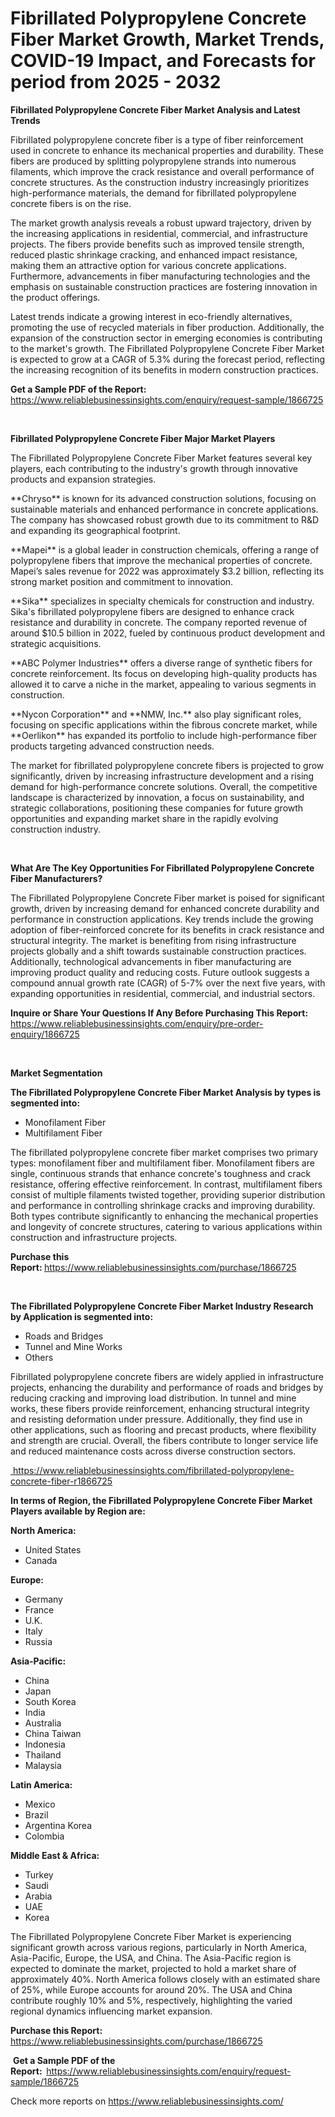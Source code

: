 <p><h1>Fibrillated Polypropylene Concrete Fiber Market Growth, Market Trends, COVID-19 Impact, and Forecasts for period from 2025 - 2032</h1></p><p><strong>Fibrillated Polypropylene Concrete Fiber Market Analysis and Latest Trends</strong></p>
<p><p>Fibrillated polypropylene concrete fiber is a type of fiber reinforcement used in concrete to enhance its mechanical properties and durability. These fibers are produced by splitting polypropylene strands into numerous filaments, which improve the crack resistance and overall performance of concrete structures. As the construction industry increasingly prioritizes high-performance materials, the demand for fibrillated polypropylene concrete fibers is on the rise.</p><p>The market growth analysis reveals a robust upward trajectory, driven by the increasing applications in residential, commercial, and infrastructure projects. The fibers provide benefits such as improved tensile strength, reduced plastic shrinkage cracking, and enhanced impact resistance, making them an attractive option for various concrete applications. Furthermore, advancements in fiber manufacturing technologies and the emphasis on sustainable construction practices are fostering innovation in the product offerings.</p><p>Latest trends indicate a growing interest in eco-friendly alternatives, promoting the use of recycled materials in fiber production. Additionally, the expansion of the construction sector in emerging economies is contributing to the market's growth. The Fibrillated Polypropylene Concrete Fiber Market is expected to grow at a CAGR of 5.3% during the forecast period, reflecting the increasing recognition of its benefits in modern construction practices.</p></p>
<p><strong>Get a Sample PDF of the Report:&nbsp;</strong> <a href="https://www.reliablebusinessinsights.com/enquiry/request-sample/1866725?utm_campaign=2185&utm_medium=2&utm_source=Github&utm_content=ia&utm_term=04022025&utm_id=fibrillated-polypropylene-concrete-fiber">https://www.reliablebusinessinsights.com/enquiry/request-sample/1866725</a></p>
<p>&nbsp;</p>
<p><strong>Fibrillated Polypropylene Concrete Fiber Major Market Players</strong></p>
<p><p>The Fibrillated Polypropylene Concrete Fiber Market features several key players, each contributing to the industry's growth through innovative products and expansion strategies. </p><p>**Chryso** is known for its advanced construction solutions, focusing on sustainable materials and enhanced performance in concrete applications. The company has showcased robust growth due to its commitment to R&D and expanding its geographical footprint. </p><p>**Mapei** is a global leader in construction chemicals, offering a range of polypropylene fibers that improve the mechanical properties of concrete. Mapei’s sales revenue for 2022 was approximately $3.2 billion, reflecting its strong market position and commitment to innovation.</p><p>**Sika** specializes in specialty chemicals for construction and industry. Sika's fibrillated polypropylene fibers are designed to enhance crack resistance and durability in concrete. The company reported revenue of around $10.5 billion in 2022, fueled by continuous product development and strategic acquisitions.</p><p>**ABC Polymer Industries** offers a diverse range of synthetic fibers for concrete reinforcement. Its focus on developing high-quality products has allowed it to carve a niche in the market, appealing to various segments in construction.</p><p>**Nycon Corporation** and **NMW, Inc.** also play significant roles, focusing on specific applications within the fibrous concrete market, while **Oerlikon** has expanded its portfolio to include high-performance fiber products targeting advanced construction needs.</p><p>The market for fibrillated polypropylene concrete fibers is projected to grow significantly, driven by increasing infrastructure development and a rising demand for high-performance concrete solutions. Overall, the competitive landscape is characterized by innovation, a focus on sustainability, and strategic collaborations, positioning these companies for future growth opportunities and expanding market share in the rapidly evolving construction industry.</p></p>
<p>&nbsp;</p>
<p><strong>What Are The Key Opportunities For Fibrillated Polypropylene Concrete Fiber Manufacturers?</strong></p>
<p><p>The Fibrillated Polypropylene Concrete Fiber market is poised for significant growth, driven by increasing demand for enhanced concrete durability and performance in construction applications. Key trends include the growing adoption of fiber-reinforced concrete for its benefits in crack resistance and structural integrity. The market is benefiting from rising infrastructure projects globally and a shift towards sustainable construction practices. Additionally, technological advancements in fiber manufacturing are improving product quality and reducing costs. Future outlook suggests a compound annual growth rate (CAGR) of 5-7% over the next five years, with expanding opportunities in residential, commercial, and industrial sectors.</p></p>
<p><strong>Inquire or Share Your Questions If Any Before Purchasing This Report:</strong> <a href="https://www.reliablebusinessinsights.com/enquiry/pre-order-enquiry/1866725?utm_campaign=2185&utm_medium=2&utm_source=Github&utm_content=ia&utm_term=04022025&utm_id=fibrillated-polypropylene-concrete-fiber">https://www.reliablebusinessinsights.com/enquiry/pre-order-enquiry/1866725</a></p>
<p>&nbsp;</p>
<p><strong>Market Segmentation</strong></p>
<p><strong>The Fibrillated Polypropylene Concrete Fiber Market Analysis by types is segmented into:</strong></p>
<p><ul><li>Monofilament Fiber</li><li>Multifilament Fiber</li></ul></p>
<p><p>The fibrillated polypropylene concrete fiber market comprises two primary types: monofilament fiber and multifilament fiber. Monofilament fibers are single, continuous strands that enhance concrete's toughness and crack resistance, offering effective reinforcement. In contrast, multifilament fibers consist of multiple filaments twisted together, providing superior distribution and performance in controlling shrinkage cracks and improving durability. Both types contribute significantly to enhancing the mechanical properties and longevity of concrete structures, catering to various applications within construction and infrastructure projects.</p></p>
<p><strong>Purchase this Report:&nbsp;</strong><a href="https://www.reliablebusinessinsights.com/purchase/1866725?utm_campaign=2185&utm_medium=2&utm_source=Github&utm_content=ia&utm_term=04022025&utm_id=fibrillated-polypropylene-concrete-fiber">https://www.reliablebusinessinsights.com/purchase/1866725</a></p>
<p>&nbsp;</p>
<p><strong>The Fibrillated Polypropylene Concrete Fiber Market Industry Research by Application is segmented into:</strong></p>
<p><ul><li>Roads and Bridges</li><li>Tunnel and Mine Works</li><li>Others</li></ul></p>
<p><p>Fibrillated polypropylene concrete fibers are widely applied in infrastructure projects, enhancing the durability and performance of roads and bridges by reducing cracking and improving load distribution. In tunnel and mine works, these fibers provide reinforcement, enhancing structural integrity and resisting deformation under pressure. Additionally, they find use in other applications, such as flooring and precast products, where flexibility and strength are crucial. Overall, the fibers contribute to longer service life and reduced maintenance costs across diverse construction sectors.</p></p>
<p><a href="https://www.reliablebusinessinsights.com/fibrillated-polypropylene-concrete-fiber-r1866725?utm_campaign=2185&utm_medium=2&utm_source=Github&utm_content=ia&utm_term=04022025&utm_id=fibrillated-polypropylene-concrete-fiber">&nbsp;https://www.reliablebusinessinsights.com/fibrillated-polypropylene-concrete-fiber-r1866725</a></p>
<p><strong>In terms of Region, the Fibrillated Polypropylene Concrete Fiber Market Players available by Region are:</strong></p>
<p>
    <p> <strong> North America: </strong>
        <ul>
            <li>United States</li>
            <li>Canada</li>
        </ul>
        </p> 
    <p> <strong> Europe: </strong>
        <ul>
            <li>Germany</li>
            <li>France</li>
            <li>U.K.</li>
            <li>Italy</li>
            <li>Russia</li>
        </ul>
        </p> 
    <p> <strong> Asia-Pacific: </strong>
        <ul>
            <li>China</li>
            <li>Japan</li>
            <li>South Korea</li>
            <li>India</li>
            <li>Australia</li>
            <li>China Taiwan</li>
            <li>Indonesia</li>
            <li>Thailand</li>
            <li>Malaysia</li>
        </ul>
        </p> 
    <p> <strong> Latin America: </strong>
        <ul>
            <li>Mexico</li>
            <li>Brazil</li>
            <li>Argentina Korea</li>
            <li>Colombia</li>
        </ul>
        </p> 
    <p> <strong> Middle East & Africa: </strong>
        <ul>
            <li>Turkey</li>
            <li>Saudi</li>
            <li>Arabia</li>
            <li>UAE</li>
            <li>Korea</li>
        </ul>
    </p>
    </p>
<p><p>The Fibrillated Polypropylene Concrete Fiber Market is experiencing significant growth across various regions, particularly in North America, Asia-Pacific, Europe, the USA, and China. The Asia-Pacific region is expected to dominate the market, projected to hold a market share of approximately 40%. North America follows closely with an estimated share of 25%, while Europe accounts for around 20%. The USA and China contribute roughly 10% and 5%, respectively, highlighting the varied regional dynamics influencing market expansion.</p></p>
<p><strong>Purchase this Report: </strong><a href="https://www.reliablebusinessinsights.com/purchase/1866725?utm_campaign=2185&utm_medium=2&utm_source=Github&utm_content=ia&utm_term=04022025&utm_id=fibrillated-polypropylene-concrete-fiber">https://www.reliablebusinessinsights.com/purchase/1866725</a></p>
<p>&nbsp;<strong>Get a Sample PDF of the Report:&nbsp;&nbsp;</strong><a href="https://www.reliablebusinessinsights.com/enquiry/request-sample/1866725?utm_campaign=2185&utm_medium=2&utm_source=Github&utm_content=ia&utm_term=04022025&utm_id=fibrillated-polypropylene-concrete-fiber">https://www.reliablebusinessinsights.com/enquiry/request-sample/1866725</a></p>
<p><strong></strong></p>
<p>Check more reports on <a href="https://www.reliablebusinessinsights.com/?utm_campaign=2185&utm_medium=2&utm_source=Github&utm_content=ia&utm_term=04022025&utm_id=fibrillated-polypropylene-concrete-fiber">https://www.reliablebusinessinsights.com/</a></p>